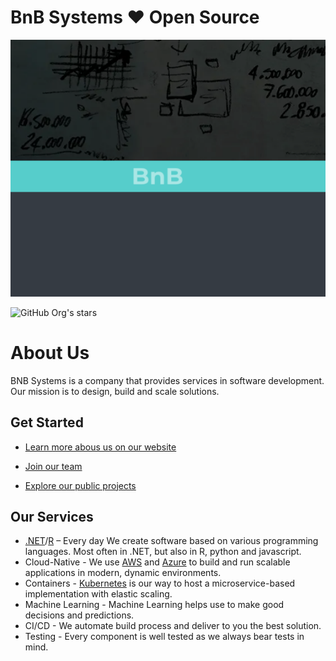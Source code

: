 # BnB Systems ♥ Open Source
<p align="center">
  <img src="https://github.com/bnbsystems/.github/blob/master/images/baner.png"/>
</p>

![GitHub Org's stars](https://img.shields.io/github/stars/bnbsystems?style=social) 

# About Us

BNB Systems is a company that provides services in software development. Our mission is to design, build and scale solutions.

## Get Started
* [Learn more abous us on our website](https://bnbsystems.org/)

* [Join our team](https://bnbsystems.org/careers/)

* [Explore our public projects](https://github.com/orgs/bnbsystems/repositories)

## Our Services
* [.NET](https://dotnet.microsoft.com/)/[R](https://www.r-project.org/) – Every day We create software based on various programming languages. Most often in .NET, but also in R, python and javascript.
* Cloud-Native - We use [AWS](https://aws.amazon.com/) and [Azure](https://azure.microsoft.com/) to build and run scalable applications in modern, dynamic environments.
* Containers - [Kubernetes](https://kubernetes.io/) is our way to host a microservice-based implementation with elastic scaling. 
* Machine Learning - Machine Learning helps use to make good decisions and predictions.
* CI/CD - We automate build process and deliver to you the best solution.
* Testing - Every component is well tested as we always bear tests in mind.
